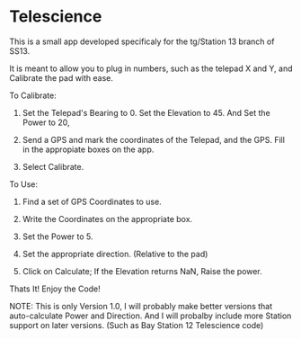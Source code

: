 Telescience
===========
This is a small app developed specificaly for the tg/Station 13 branch of SS13.

It is meant to allow you to plug in numbers, such as the telepad X and Y, and Calibrate the pad with ease. 

To Calibrate:

1) Set the Telepad's Bearing to 0. Set the Elevation to 45. And Set the Power to 20,

2) Send a GPS and mark the coordinates of the Telepad, and the GPS. Fill in the appropiate boxes on the app.

3) Select Calibrate.

To Use: 

1) Find a set of GPS Coordinates to use.

2) Write the Coordinates on the appropriate box. 

3) Set the Power to 5.

4) Set the appropriate direction. (Relative to the pad)

5) Click on Calculate; If the Elevation returns NaN, Raise the power.

Thats It! Enjoy the Code!

NOTE: This is only Version 1.0, I will probably make better versions that auto-calculate Power and Direction. And I will probalby include more Station support on later versions. (Such as Bay Station 12 Telescience code)
